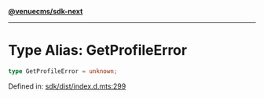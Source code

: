 [**@venuecms/sdk-next**](../Index.md)

***

# Type Alias: GetProfileError

```ts
type GetProfileError = unknown;
```

Defined in: [sdk/dist/index.d.mts:299](https://github.com/venuecms/sdk/blob/856f3c21fe737a18a698a4045f39e91f8662f370/packages/sdk/dist/index.d.mts#L299)

